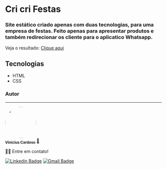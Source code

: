 # Cri cri Festas

### Site estático criado apenas com duas tecnologias, para uma empresa de festas. Feito apenas para apresentar produtos e também redirecionar os cliente para o aplicatico Whatsapp.

Veja o resultado: <a href="https://vinicxxl.github.io">Clique aqui</a>

## Tecnologias

- HTML
- CSS




### Autor
---

<a href="https://bio.vercel.app">
 <img style="border-radius: 50%;" src="https://avatars.githubusercontent.com/u/75495504?s=400&u=cdd1c325eddc3e3ff2552e9da4e2fd13562ab59e&v=4" width="100px;" alt=""/>
 <br />
 <sub><b>Vinicius Cardoso</b></sub></a> <a href="https://bio.vercel.app" title="vini">🚀</a>


👋🏽 Entre em contato!

 [![Linkedin Badge](https://img.shields.io/badge/-Vinicius-blue?style=flat-square&logo=Linkedin&logoColor=white&link=https://www.linkedin.com/in/vinicius-cardoso-83410b195/)](https://www.linkedin.com/in/tgmarinho/) 
[![Gmail Badge](https://img.shields.io/badge/-vinic8670@gmail.com-c14438?style=flat-square&logo=Gmail&logoColor=white&link=mailto:vinic8670@gmail.com)](mailto:tgmarinho@gmail.com)
